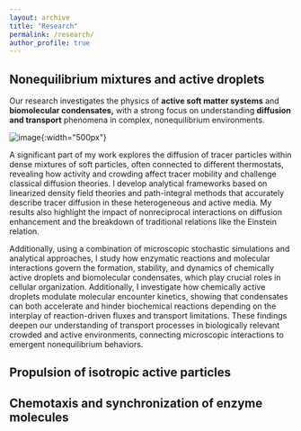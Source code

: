 ```yaml
---
layout: archive
title: "Research"
permalink: /research/
author_profile: true
---
```



## Nonequilibrium mixtures and active droplets

Our research investigates the physics of **active soft matter systems** and **biomolecular condensates,** with a strong focus on understanding **diffusion and transport** phenomena in complex, nonequilibrium environments. 

![image](/img/tracer_diff_in_noneq_mixtures.png){:width="500px"}

A significant part of my work explores the diffusion of tracer particles within dense mixtures of soft particles, often connected to different thermostats, revealing how activity and crowding affect tracer mobility and challenge classical diffusion theories. I develop analytical frameworks based on linearized density field theories and path-integral methods that accurately describe tracer diffusion in these heterogeneous and active media. My results also highlight the impact of nonreciprocal interactions on diffusion enhancement and the breakdown of traditional relations like the Einstein relation.

Additionally, using a combination of microscopic stochastic simulations and analytical approaches, I study how enzymatic reactions and molecular interactions govern the formation, stability, and dynamics of chemically active droplets and biomolecular condensates, which play crucial roles in cellular organization.  Additionally, I investigate how chemically active droplets modulate molecular encounter kinetics, showing that condensates can both accelerate and hinder biochemical reactions depending on the interplay of reaction-driven fluxes and transport limitations. These findings deepen our understanding of transport processes in biologically relevant crowded and active environments, connecting microscopic interactions to emergent nonequilibrium behaviors.


## Propulsion of isotropic active particles



## Chemotaxis and synchronization of enzyme molecules



